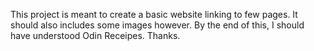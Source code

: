 This project is meant to create a basic website linking to few pages.
It should also includes some images however.
By the end of this, I should have understood Odin Receipes.
Thanks.


